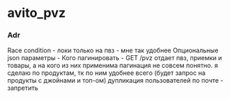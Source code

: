 # avito_pvz

### Adr
Race condition - локи только на пвз - мне так удобнее
Опциональные json параметры - 
Кого пагинировать - GET /pvz отдает пвз, приемки и товары, а на кого из них применима пагинация не совсем понятно. я сделаю по продуктам, тк по ним удобнее всего (будет запрос на продукты с джойнами и топ-ом) 
дупликация пользователей по почте - запретить